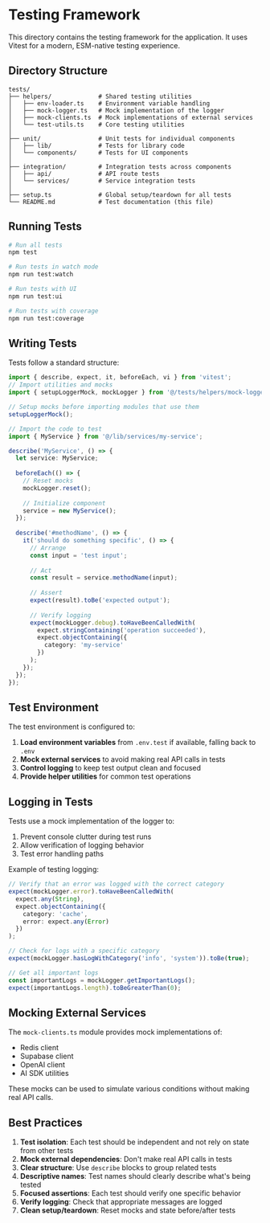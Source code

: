 # Testing Framework

This directory contains the testing framework for the application. It uses Vitest for a modern, ESM-native testing experience.

## Directory Structure

```
tests/
├── helpers/             # Shared testing utilities
│   ├── env-loader.ts    # Environment variable handling
│   ├── mock-logger.ts   # Mock implementation of the logger
│   ├── mock-clients.ts  # Mock implementations of external services
│   └── test-utils.ts    # Core testing utilities
│
├── unit/                # Unit tests for individual components
│   ├── lib/             # Tests for library code
│   └── components/      # Tests for UI components
│
├── integration/         # Integration tests across components
│   ├── api/             # API route tests
│   └── services/        # Service integration tests
│
├── setup.ts             # Global setup/teardown for all tests
└── README.md            # Test documentation (this file)
```

## Running Tests

```bash
# Run all tests
npm test

# Run tests in watch mode
npm run test:watch

# Run tests with UI
npm run test:ui

# Run tests with coverage
npm run test:coverage
```

## Writing Tests

Tests follow a standard structure:

```typescript
import { describe, expect, it, beforeEach, vi } from 'vitest';
// Import utilities and mocks
import { setupLoggerMock, mockLogger } from '@/tests/helpers/mock-logger';

// Setup mocks before importing modules that use them
setupLoggerMock();

// Import the code to test
import { MyService } from '@/lib/services/my-service';

describe('MyService', () => {
  let service: MyService;
  
  beforeEach(() => {
    // Reset mocks
    mockLogger.reset();
    
    // Initialize component
    service = new MyService();
  });
  
  describe('#methodName', () => {
    it('should do something specific', () => {
      // Arrange
      const input = 'test input';
      
      // Act
      const result = service.methodName(input);
      
      // Assert
      expect(result).toBe('expected output');
      
      // Verify logging
      expect(mockLogger.debug).toHaveBeenCalledWith(
        expect.stringContaining('operation succeeded'),
        expect.objectContaining({
          category: 'my-service'
        })
      );
    });
  });
});
```

## Test Environment

The test environment is configured to:

1. **Load environment variables** from `.env.test` if available, falling back to `.env`
2. **Mock external services** to avoid making real API calls in tests
3. **Control logging** to keep test output clean and focused
4. **Provide helper utilities** for common test operations

## Logging in Tests

Tests use a mock implementation of the logger to:

1. Prevent console clutter during test runs
2. Allow verification of logging behavior
3. Test error handling paths

Example of testing logging:

```typescript
// Verify that an error was logged with the correct category
expect(mockLogger.error).toHaveBeenCalledWith(
  expect.any(String),
  expect.objectContaining({
    category: 'cache',
    error: expect.any(Error)
  })
);

// Check for logs with a specific category
expect(mockLogger.hasLogWithCategory('info', 'system')).toBe(true);

// Get all important logs
const importantLogs = mockLogger.getImportantLogs();
expect(importantLogs.length).toBeGreaterThan(0);
```

## Mocking External Services

The `mock-clients.ts` module provides mock implementations of:

- Redis client
- Supabase client
- OpenAI client
- AI SDK utilities

These mocks can be used to simulate various conditions without making real API calls.

## Best Practices

1. **Test isolation**: Each test should be independent and not rely on state from other tests
2. **Mock external dependencies**: Don't make real API calls in tests
3. **Clear structure**: Use `describe` blocks to group related tests
4. **Descriptive names**: Test names should clearly describe what's being tested
5. **Focused assertions**: Each test should verify one specific behavior
6. **Verify logging**: Check that appropriate messages are logged
7. **Clean setup/teardown**: Reset mocks and state before/after tests 